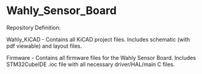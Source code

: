 # Wahly_Sensor_Board

Repository Definition:

Wahly_KiCAD - Contains all KiCAD project files. Includes schematic (with pdf viewable) and layout files.

Firmware - Contains all firmware files for the Wahly Sensor Board. Includes STM32CubeIDE .ioc file with all necessary driver/HAL/main C files.
